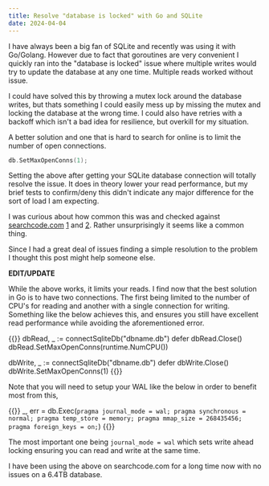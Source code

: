 ```yaml
---
title: Resolve "database is locked" with Go and SQLite 
date: 2024-04-04
---
```


I have always been a big fan of SQLite and recently was using it with Go/Golang. However due to fact that goroutines are very convenient I quickly ran into the "database is locked" issue where multiple writes would try to update the database at any one time. Multiple reads worked without issue.

I could have solved this by throwing a mutex lock around the database writes, but thats something I could easily mess up by missing the mutex and locking the database at the wrong time. I could also have retries with a backoff which isn't a bad idea for resilience, but overkill for my situation.

A better solution and one that is hard to search for online is to limit the number of open connections.

```Go
db.SetMaxOpenConns(1);
```

Setting the above after getting your SQLite database connection will totally resolve the issue. It does in theory lower your read performance, but my brief tests to confirm/deny this didn't indicate any major difference for the sort of load I am expecting.

I was curious about how common this was and checked against [searchcode.com](searchcode.com) [1](https://searchcode.com/?q=lang%3Ago+SetMaxOpenConns+sqlite) and [2](https://searchcode.com/?q=lang%3Ago+db.SetMaxOpenConns%281%29+sqlite). Rather unsurprisingly it seems like a common thing.

Since I had a great deal of issues finding a simple resolution to the problem I thought this post might help someone else.

**EDIT/UPDATE**

While the above works, it limits your reads. I find now that the  best solution in Go is to have two connections. The first being limited to the number of CPU's for reading and another with a single connection for writing. Something like the below achieves this, and ensures you still have excellent read performance while avoiding the aforementioned error.

{{<highlight go>}}
dbRead, _ := connectSqliteDb("dbname.db")
defer dbRead.Close()
dbRead.SetMaxOpenConns(runtime.NumCPU())

dbWrite, _ := connectSqliteDb("dbname.db")
defer dbWrite.Close()
dbWrite.SetMaxOpenConns(1)
{{</highlight>}}

Note that you will need to setup your WAL like the below in order to benefit most from this,

{{<highlight go>}}
_, err = db.Exec(`pragma journal_mode = wal;
pragma synchronous = normal;
pragma temp_store = memory;
pragma mmap_size = 268435456;
pragma foreign_keys = on;`)
{{</highlight>}}

The most important one being `journal_mode = wal` which sets write ahead locking ensuring you can read and write at the same time.

I have been using the above on searchcode.com for a long time now with no issues on a 6.4TB database.

